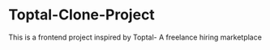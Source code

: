 # Toptal-Clone-Project
This is a frontend project inspired by Toptal- A freelance hiring marketplace
